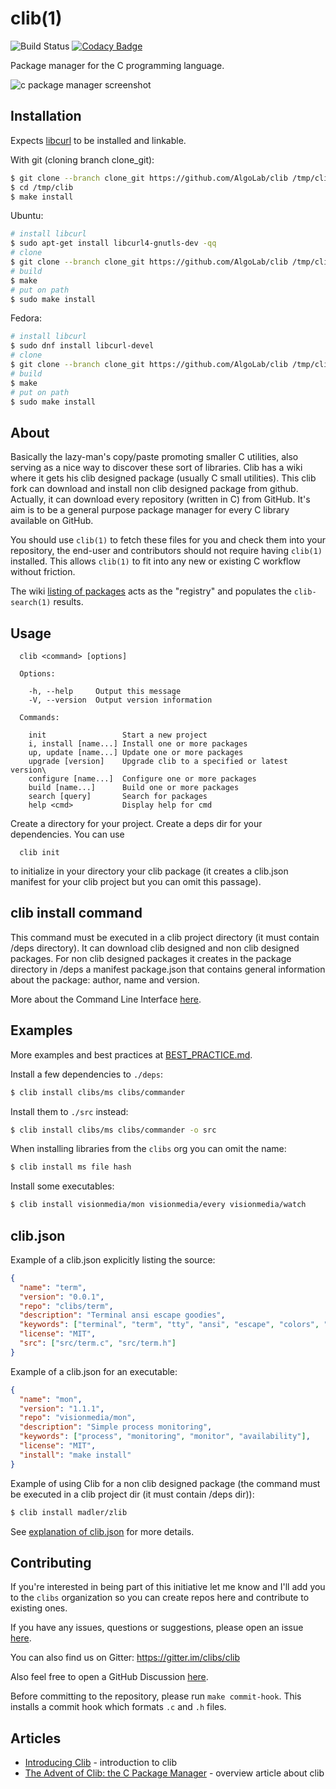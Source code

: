 # clib(1)

  ![Build Status](https://github.com/clibs/clib/actions/workflows/tests.yml/badge.svg)
  [![Codacy Badge](https://app.codacy.com/project/badge/Grade/a196ec36c31349e18b6e4036eab1d02c)](https://www.codacy.com/gh/clibs/clib?utm_source=github.com&amp;utm_medium=referral&amp;utm_content=clibs/clib&amp;utm_campaign=Badge_Grade)

  Package manager for the C programming language.

  ![c package manager screenshot](https://i.cloudup.com/GwqOU2hh9Y.png)

## Installation

  Expects [libcurl](http://curl.haxx.se/libcurl/) to be installed and linkable.

  With git (cloning branch clone_git):

```sh
$ git clone --branch clone_git https://github.com/AlgoLab/clib /tmp/clib
$ cd /tmp/clib
$ make install
```

  Ubuntu:

```sh
# install libcurl
$ sudo apt-get install libcurl4-gnutls-dev -qq
# clone
$ git clone --branch clone_git https://github.com/AlgoLab/clib /tmp/clib && cd /tmp/clib
# build
$ make
# put on path
$ sudo make install
```

  Fedora:

```sh
# install libcurl
$ sudo dnf install libcurl-devel
# clone
$ git clone --branch clone_git https://github.com/AlgoLab/clib /tmp/clib && cd /tmp/clib
# build
$ make
# put on path
$ sudo make install
```


## About

  Basically the lazy-man's copy/paste promoting smaller C utilities, also
  serving as a nice way to discover these sort of libraries. Clib has a wiki where it gets his clib designed package (usually C small utilities). This clib fork can download and install non clib designed package from github. Actually, it can download every repository (written in C) from GitHub. It's aim is to be a general purpose package manager for every C library available on GitHub.

  You should use `clib(1)` to fetch these files for you and check them into your repository, the end-user and contributors should not require having `clib(1)` installed. This allows `clib(1)` to fit into any new or existing C workflow without friction.

  The wiki [listing of packages](https://github.com/clibs/clib/wiki/Packages) acts as the "registry" and populates the `clib-search(1)` results.

## Usage

```
  clib <command> [options]

  Options:

    -h, --help     Output this message
    -V, --version  Output version information

  Commands:

    init                 Start a new project
    i, install [name...] Install one or more packages
    up, update [name...] Update one or more packages
    upgrade [version]    Upgrade clib to a specified or latest version\
    configure [name...]  Configure one or more packages
    build [name...]      Build one or more packages
    search [query]       Search for packages
    help <cmd>           Display help for cmd
```

Create a directory for your project. Create a deps dir for your dependencies.
You can use

```
  clib init
```
to initialize in your directory your clib package (it creates a clib.json manifest for your clib project but you can omit this passage).

## clib install command
 
 This command must be executed in a clib project directory (it must contain /deps directory).
 It can download clib designed and non clib designed packages. 
 For non clib designed packages it creates in the package directory in /deps a manifest package.json
 that contains general information about the package: author, name and version.

More about the Command Line Interface [here](https://github.com/clibs/clib/wiki/Command-Line-Interface).

## Examples

 More examples and best practices at [BEST_PRACTICE.md](https://github.com/clibs/clib/blob/master/BEST_PRACTICE.md).

 Install a few dependencies to `./deps`:

```sh
$ clib install clibs/ms clibs/commander
```

 Install them to `./src` instead:

```sh
$ clib install clibs/ms clibs/commander -o src
```

 When installing libraries from the `clibs` org you can omit the name:

```sh
$ clib install ms file hash
```

 Install some executables:

```sh
$ clib install visionmedia/mon visionmedia/every visionmedia/watch
```

## clib.json

 Example of a clib.json explicitly listing the source:

```json
{
  "name": "term",
  "version": "0.0.1",
  "repo": "clibs/term",
  "description": "Terminal ansi escape goodies",
  "keywords": ["terminal", "term", "tty", "ansi", "escape", "colors", "console"],
  "license": "MIT",
  "src": ["src/term.c", "src/term.h"]
}
```

 Example of a clib.json for an executable:

```json
{
  "name": "mon",
  "version": "1.1.1",
  "repo": "visionmedia/mon",
  "description": "Simple process monitoring",
  "keywords": ["process", "monitoring", "monitor", "availability"],
  "license": "MIT",
  "install": "make install"
}
```

 Example of using Clib for a non clib designed package
 (the command must be executed in a clib project dir (it must contain /deps dir)):

```sh
$ clib install madler/zlib
```

 See [explanation of clib.json](https://github.com/clibs/clib/wiki/Explanation-of-clib.json) for more details.

## Contributing

 If you're interested in being part of this initiative let me know and I'll add you to the `clibs` organization so you can create repos here and contribute to existing ones.
 
 If you have any issues, questions or suggestions, please open an issue [here](https://github.com/clibs/clib/issues). 
 
 You can also find us on Gitter: https://gitter.im/clibs/clib
 
 Also feel free to open a GitHub Discussion [here](https://github.com/clibs/clib/discussions).

 Before committing to the repository, please run `make commit-hook`. This installs a commit hook which formats `.c` and `.h` files.

## Articles

  - [Introducing Clib](https://medium.com/code-adventures/b32e6e769cb3) - introduction to clib
  - [The Advent of Clib: the C Package Manager](https://web.archive.org/web/20200128184218/http://blog.ashworth.in/2014/10/19/the-advent-of-clib-the-c-package-manager.html) - overview article about clib
